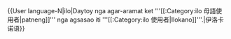 {{User language-N|ilo|Daytoy nga agar-aramat ket '''[[:Category:ilo 母語使用者|patneng]]''' nga agsasao iti '''[[:Category:ilo 使用者|Ilokano]]'''.|伊洛卡诺语}} <noinclude></noinclude>